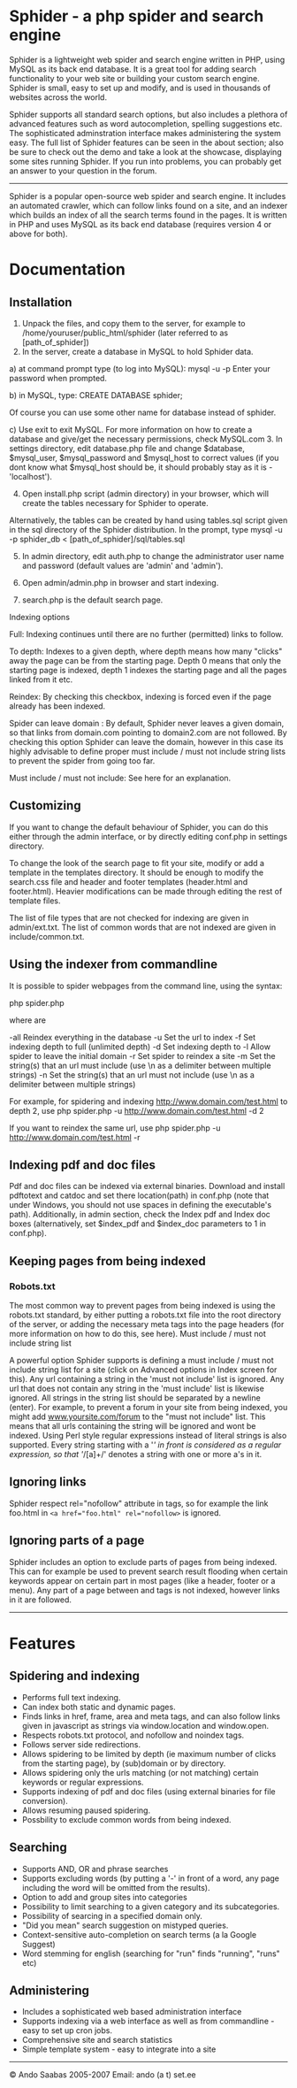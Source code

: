 # Sphider - a php spider and search engine
Sphider is a lightweight web spider and search engine written in PHP, using MySQL as its back end database. It is a great tool for adding search functionality to your web site or building your custom search engine. Sphider is small, easy to set up and modify, and is used in thousands of websites across the world. 

Sphider supports all standard search options, but also includes a plethora of advanced features such as word autocompletion, spelling suggestions etc. The sophisticated adminstration interface makes administering the system easy. The full list of Sphider features can be seen in the about section; also be sure to check out the demo and take a look at the showcase, displaying some sites running Sphider. If you run into problems, you can probably get an answer to your question in the forum.

----

Sphider is a popular open-source web spider and search engine. It includes an automated crawler, which can follow links found on a site, and an indexer which builds an index of all the search terms found in the pages. It is written in PHP and uses MySQL as its back end database (requires version 4 or above for both).

# Documentation

## Installation
1. Unpack the files, and copy them to the server, for example to 
/home/youruser/public_html/sphider (later referred to as [path_of_sphider]) 
2. In the server, create a database in MySQL to hold Sphider data.

a) at command prompt type (to log into MySQL): 
mysql -u <your username> -p 
Enter your password when prompted. 

b) in MySQL, type:
CREATE DATABASE sphider;

Of course you can use some other name for database instead of sphider. 

c) Use exit to exit MySQL.
For more information on how to create a database and give/get the necessary permissions, check MySQL.com
3. In settings directory, edit database.php file and change $database, $mysql_user, $mysql_password and $mysql_host to correct values (if you dont know what $mysql_host should be, it should probably stay as it is - 'localhost'). 

4. Open install.php script (admin directory) in your browser, which will create the tables necessary for Sphider to operate. 

Alternatively, the tables can be created by hand using tables.sql script given in the sql directory of the Sphider distribution. In the prompt, type
mysql -u <your username> -p sphider_db < [path_of_sphider]/sql/tables.sql

5. In admin directory, edit auth.php to change the administrator user name and password (default values are 'admin' and 'admin').

6. Open admin/admin.php in browser and start indexing.

7. search.php is the default search page.


Indexing options

Full: Indexing continues until there are no further (permitted) links to follow.

To depth: Indexes to a given depth, where depth means how many "clicks" away the page can be from the starting page. Depth 0 means that only the starting page is indexed, depth 1 indexes the starting page and all the pages linked from it etc.

Reindex: By checking this checkbox, indexing is forced even if the page already has been indexed.

Spider can leave domain : By default, Sphider never leaves a given domain, so that links from domain.com pointing to domain2.com are not followed. By checking this option Sphider can leave the domain, however in this case its highly advisable to define proper must include / must not include string lists to prevent the spider from going too far. 

Must include / must not include: See here for an explanation.


## Customizing
If you want to change the default behaviour of Sphider, you can do this either through the admin interface, or by directly editing conf.php in settings directory. 

To change the look of the search page to fit your site, modify or add a template in the templates directory. It should be enough to modify the search.css file and header and footer templates (header.html and footer.html). Heavier modifications can be made through editing the rest of template files. 

The list of file types that are not checked for indexing are given in admin/ext.txt. The list of common words that are not indexed are given in include/common.txt.


## Using the indexer from commandline

It is possible to spider webpages from the command line, using the syntax:

php spider.php <options> 

   where <options> are 

-all		Reindex everything in the database
-u <url>		Set the url to index
-f		Set indexing depth to full (unlimited depth)
-d <num>		Set indexing depth to <num>
-l		Allow spider to leave the initial domain
-r		Set spider to reindex a site
-m <string>		Set the string(s) that an url must include (use \n as a delimiter between multiple strings)
-n <string>		Set the string(s) that an url must not include (use \n as a delimiter between multiple strings)


For example, for spidering and indexing http://www.domain.com/test.html to depth 2, use
php spider.php -u http://www.domain.com/test.html -d 2 

If you want to reindex the same url, use
php spider.php -u http://www.domain.com/test.html -r


## Indexing pdf and doc files

Pdf and doc files can be indexed via external binaries. Download and install pdftotext and catdoc and set there location(path) in conf.php (note that under Windows, you should not use spaces in defining the executable's path). Additionally, in admin section, check the Index pdf and Index doc boxes (alternatively, set $index_pdf and $index_doc parameters to 1 in conf.php).


## Keeping pages from being indexed

### Robots.txt

The most common way to prevent pages from being indexed is using the robots.txt standard, by either putting a robots.txt file into the root directory of the server, or adding the necessary meta tags into the page headers (for more information on how to do this, see here).
Must include / must not include string list

A powerful option Sphider supports is defining a must include / must not include string list for a site (click on Advanced options in Index screen for this). Any url containing a string in the 'must not include' list is ignored. Any url that does not contain any string in the 'must include' list is likewise ignored. All strings in the string list should be separated by a newline (enter). For example, to prevent a forum in your site from being indexed, you might add www.yoursite.com/forum to the "must not include" list. This means that all urls containing the string will be ignored and wont be indexed. Using Perl style regular expressions instead of literal strings is also supported. Every string starting with a '*' in front is considered as a regular expression, so that '*/[a]+/' denotes a string with one or more a's in it.

## Ignoring links

Sphider respect rel="nofollow" attribute in <a href..> tags, so for example the link foo.html in ```<a href="foo.html" rel="nofollow>``` is ignored.

## Ignoring parts of a page

Sphider includes an option to exclude parts of pages from being indexed. This can for example be used to prevent search result flooding when certain keywords appear on certain part in most pages (like a header, footer or a menu). Any part of a page between <!--sphider_noindex--> and <!--/sphider_noindex--> tags is not indexed, however links in it are followed.



----
# Features

## Spidering and indexing

- Performs full text indexing.
- Can index both static and dynamic pages.
- Finds links in href, frame, area and meta tags, and can also follow links given in javascript as strings via window.location and window.open.
- Respects robots.txt protocol, and nofollow and noindex tags.
- Follows server side redirections.
- Allows spidering to be limited by depth (ie maximum number of clicks from the starting page), by (sub)domain or by directory.
- Allows spidering only the urls matching (or not matching) certain keywords or regular expressions.
- Supports indexing of pdf and doc files (using external binaries for file conversion).
- Allows resuming paused spidering.
- Possbility to exclude common words from being indexed.

## Searching

- Supports AND, OR and phrase searches
- Supports excluding words (by putting a '-' in front of a word, any page including the word will be omitted from the results).
- Option to add and group sites into categories
- Possibility to limit searching to a given category and its subcategories.
- Possibility of searcing in a specified domain only.
- "Did you mean" search suggestion on mistyped queries.
- Context-sensitive auto-completion on search terms (a la Google Suggest)
- Word stemming for english (searching for "run" finds "running", "runs" etc)


## Administering

- Includes a sophisticated web based administration interface
- Supports indexing via a web interface as well as from commandline - easy to set up cron jobs.
- Comprehensive site and search statistics
- Simple template system - easy to integrate into a site

----
© Ando Saabas 2005-2007
Email: ando (a t) set.ee
